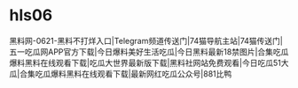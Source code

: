 # hls06
黑料网-0621-黑料不打烊入口|Telegram频道传送门|74猫导航主站|74猫传送门|五一吃瓜网APP官方下载|今日爆料美好生活吃瓜|今日黑料最新18禁图片|合集吃瓜爆料黑料在线观看下载|吃瓜大世界最新版下载|黑料社网站免费观看|今日吃瓜51大瓜|合集吃瓜爆料黑料在线观看下载|最新网红吃瓜公众号|881比鸭
